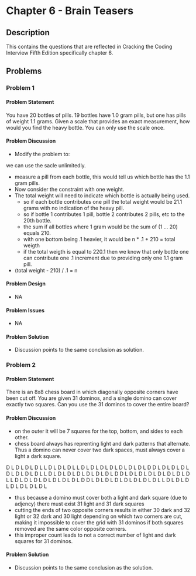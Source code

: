 # Chapter 6 - Brain Teasers
## Description
This contains the questions that are reflected in Cracking the Coding Interview Fifth Edition specifically chapter 6.

## Problems
### Problem 1
#### Problem Statement
>
You have 20 bottles of pills.  19 bottles have 1.0 gram pills, but one has pills of weight 1.1 grams.  Given a scale that provides an exact measurement, how would you find the heavy bottle.  You can only use the scale once.

#### Problem Discussion
- Modify the problem to:  
>
we can use the sacle unlimitedly.

- measure a pill from each bottle, this would tell us which bottle has the 1.1 gram pills.
- Now consider the constraint with one weight.  
- The total weight will need to indicate which bottle is actually being used.
  - so if each bottle contributes one pill the total weight would be 21.1 grams with no indication of the heavy pill.
  - so if bottle 1 contributes 1 pill, bottle 2 contributes 2 pills, etc to the 20th bottle.
  - the sum if all bottles where 1 gram would be the sum of (1 ... 20) equals 210.
  - with one bottom being .1 heavier, it would be n * .1 + 210 = total weigth
  - if the total weigth is equal to 220.1 then we know that only bottle one can contribute one .1 increment due to providing only one 1.1 gram pill.  
- (total weight - 210) / .1 = n

#### Problem Design
- NA

#### Problem Issues
- NA

#### Problem Solution
- Discussion points to the same conclusion as solution.

### Problem 2
#### Problem Statement
>
There is an 8x8 chess board in which diagonally opposite corners have been cut off.  You are given 31 dominos, and a single domino can cover exactly two squares.  Can you use the 31 dominos to cover the entire board?

#### Problem Discussion
- on the outer it will be 7 squares for the top, bottom, and sides to each other.
- chess board always has reprenting light and dark patterns that alternate.  Thus a domino can never cover two dark spaces, must always cover a light a dark square.  
>
D L D L D L D L          L D L D L D L
L D L D L D L D        L D L D L D L D
D L D L D L D L        D L D L D L D L
L D L D L D L D        L D L D L D L D
D L D L D L D L        D L D L D L D L
L D L D L D L D        L D L D L D L D
D L D L D L D L        D L D L D L D L
L D L D L D L D        L D L D L D L
- thus because a domino must cover both a light and dark square (due to adjency) there must exist 31 light and 31 dark squares
- cutting the ends of two opposite corners results in either 30 dark and 32 light or 32 dark and 30 light depending on which two corners are cut, making it impossible to cover the grid with 31 dominos if both squares removed are the same color opposite corners.
- this improper count leads to not a correct number of light and dark squares for 31 dominos.

#### Problem Solution
- Discussion points to the same conclusion as the solution.


